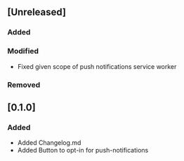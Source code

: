 ## [Unreleased]
### Added

### Modified
- Fixed given scope of push notifications service worker
### Removed

## [0.1.0]
### Added
- Added Changelog.md
- Added Button to opt-in for push-notifications
